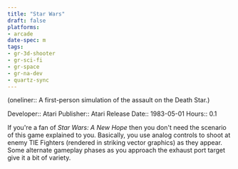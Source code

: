 ```yaml
---
title: "Star Wars"
draft: false
platforms:
- arcade
date-spec: m
tags:
- gr-3d-shooter
- gr-sci-fi
- gr-space
- gr-na-dev
- quartz-sync
---
```


(oneliner:: A first-person simulation of the assault on the Death Star.)

Developer:: Atari
Publisher:: Atari
Release Date:: 1983-05-01
Hours:: 0.1

If you're a fan of *Star Wars: A New Hope* then you don't need the scenario of this game explained to you. Basically, you use analog controls to shoot at enemy TIE Fighters (rendered in striking vector graphics) as they appear. Some alternate gameplay phases as you approach the exhaust port target give it a bit of variety. 